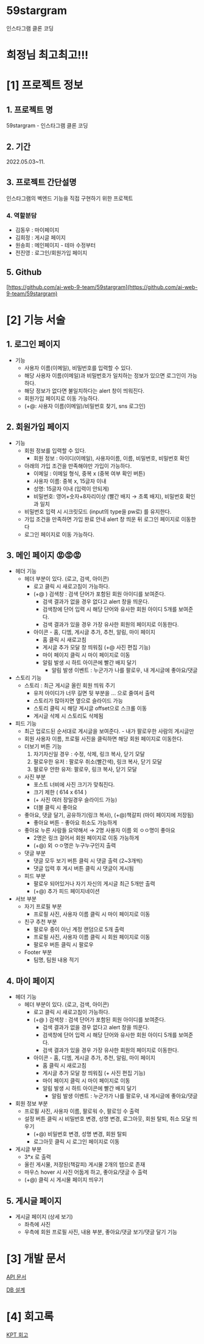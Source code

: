 # 59stargram
인스타그램 클론 코딩

# 희정님 최고최고!!!


# [1] 프로젝트 정보

## 1. 프로젝트 명

59stargram - 인스타그램 클론 코딩

## 2. 기간

2022.05.03~11.

## 3. 프로젝트 간단설명

인스타그램의 벡엔드 기능을 직접 구현하기 위한 프로젝트

### 4. 역할분담

- 김동우 : 마이페이지
- 김희정 : 게시글 페이지
- 원송희 : 메인페이지 - 테마 수정부터
- 전진영 : 로그인/회원가입 페이지

## 5.  Github
[https://github.com/ai-web-9-team/59stargram](https://github.com/ai-web-9-team/59stargram)


# [2] 기능 서술

## 1. 로그인 페이지
- 기능
    - 사용자 이름(이메일), 비밀번호를 입력할 수 있다.
    - 해당 사용자 이름(이메일)과 비밀번호가 일치하는 정보가 있으면 로그인이 가능하다.
    - 해당 정보가 없다면 불일치하다는 alert 창이 띄워진다.
    - 회원가입 페이지로 이동 가능하다.
    - (+@: 사용자 이름(이메일)/비밀번호 찾기, sns 로그인)

## 2. 회원가입 페이지
- 기능
    - 회원 정보를 입력할 수 있다.
        - 회원 정보 : 아이디(이메일), 사용자이름, 이름, 비밀번호, 비밀번호 확인
    - 아래의 가입 조건을 만족해야만 가입이 가능하다.
        - 이메일 : 이메일 형식, 중복 x (중복 여부 확인 버튼)
        - 사용자 이름: 중복 x, 15글자 이내
        - 성명: 15글자 이내 (입력이 안되게)
        - 비밀번호: 영어+숫자+8자리이상 (빨간 배지 → 초록 배지), 비밀번호 확인과 일치
    - 비밀번호 입력 시 시크릿모드 (input의 type을 pw로) 를 유지한다.
    - 가입 조건을 만족하면 가입 완료 안내 alert 창 띄운 뒤 로그인 페이지로 이동한다
    - 로그인 페이지로 이동 가능하다.

## 3. 메인 페이지 😡😡😡
- 헤더 기능
    - 헤더 부분이 있다.  (로고, 검색, 아이콘)
        - 로고 클릭 시 새로고침이 가능하다.
        - (+@ ) 검색창 : 검색 단어가 포함된 회원 아이디를 보여준다.
            - 검색 결과가 없을 경우 없다고 alert 창을 띄운다.
            - 검색창에 단어 입력 시 해당 단어와 유사한 회원 아이디 5개를 보여준다.
            - 검색 결과가 있을 경우 가장 유사한 회원의 페이지로 이동한다.
        - 아이콘 - 홈, 디엠, 게시글 추가, 추천, 알림, 마이 페이지
            - 홈 클릭 시 새로고침
            - 게시글 추가 모달 창 띄워짐 (+@ 사진 편집 기능)
            - 마이 페이지 클릭 시 마이 페이지로 이동
            - 알림 발생 시 하트 아이콘에 빨간 배지 달기
                - 알림 발생 이벤트 : 누군가가 나를 팔로우, 내 게시글에 좋아요/댓글
- 스토리 기능
    - 스토리 : 최근 게시글 올린 회원 띄워 주기
        - 유저 아이디가 너무 길면 뒷 부분을 ... 으로 줄여서 출력
        - 스토리가 많아지면 옆으로 슬라이드 가능
        - 스토리 클릭 시 해당 게시글 offset으로 스크롤 이동
        - 게시글 삭제 시 스토리도 삭제됨
- 피드 기능
    - 최근 업로드된 순서대로 게시글을 보여준다. - 내가 팔로우한 사람의 게시글만
    - 회원 사용자 이름, 프로필 사진을 클릭하면 해당 회원 페이지로 이동한다.
    - 더보기 버튼 기능
        1. 자기자신일 경우 : 수정, 삭제, 링크 복사, 닫기 모달
        2. 팔로우한 유저 : 팔로우 취소(빨간색), 링크 복사, 닫기 모달
        3. 팔로우 안한 유저: 팔로우, 링크 복사, 닫기 모달
    - 사진 부분
        - 포스트 너비에 사진 크기가 맞춰진다.
        - 크기 제한 ( 614  x 614 )
        - (+ 사진 여러 장일경우 슬라이드 가능)
        - 더블 클릭 시 좋아요
    - 좋아요, 댓글 달기, 공유하기(링크 복사), (+@)책갈피 (마이 페이지에 저장됨)
        - 좋아요 버튼 - 좋아요 취소도 가능하게
    - 좋아요 누른 사람들 요약해서 → 2명 사용자 이름 외 ㅇㅇ명이 좋아요
        - 2명은 링크 걸어서 회원 페이지로 이동 가능하게
        - (+@) 외 ㅇㅇ명은 누구누구인지 출력
    - 댓글 부분
        - 댓글 모두 보기 버튼 클릭 시 댓글 출력 (2~3개씩)
        - 댓글 입력 후 게시 버튼 클릭 시 댓글이 게시됨
    - 피드 부분
        - 팔로우 되어있거나 자기 자신의 게시글 최근 5개만 출력
        - (+@) 추가 피드 페이지네이션
- 서브 부분
    - 자기 프로필 부분
        - 프로필 사진, 사용자 이름 클릭 시 마이 페이지로 이동
    - 친구 추천 부분
        - 팔로우 중이 아닌 계정 랜덤으로 5개 출력
        - 프로필 사진, 사용자 이름 클릭 시 회원 페이지로 이동
        - 팔로우 버튼 클릭 시 팔로우
    - Footer 부분
        - 팀명, 팀원 내용 적기

## 4. 마이 페이지
- 헤더 기능
    - 헤더 부분이 있다.  (로고, 검색, 아이콘)
        - 로고 클릭 시 새로고침이 가능하다.
        - (+@ ) 검색창 : 검색 단어가 포함된 회원 아이디를 보여준다.
            - 검색 결과가 없을 경우 없다고 alert 창을 띄운다.
            - 검색창에 단어 입력 시 해당 단어와 유사한 회원 아이디 5개를 보여준다.
            - 검색 결과가 있을 경우 가장 유사한 회원의 페이지로 이동한다.
        - 아이콘 - 홈, 디엠, 게시글 추가, 추천, 알림, 마이 페이지
            - 홈 클릭 시 새로고침
            - 게시글 추가 모달 창 띄워짐 (+ 사진 편집 기능)
            - 마이 페이지 클릭 시 마이 페이지로 이동
            - 알림 발생 시 하트 아이콘에 빨간 배지 달기
                - 알림 발생 이벤트 : 누군가가 나를 팔로우, 내 게시글에 좋아요/댓글
- 회원 정보 부분
    - 프로필 사진, 사용자 이름, 팔로워 수, 팔로잉 수 출력
    - 설정 버튼 클릭 시 비밀번호 변경, 성명 변경, 로그아웃, 회원 탈퇴, 취소 모달 띄우기
        - (+@) 비밀번호 변경, 성명 변경, 회원 탈퇴
        - 로그아웃 클릭 시 로그인 페이지로 이동
- 게시글 부분
    - 3*x 로 출력
    - 올린 게시물, 저장된(책갈피) 게시물 2개의 탭으로 존재
    - 마우스 hover 시 사진 어둡게 하고, 좋아요/댓글 수 출력
    - (+@) 클릭 시 게시물 페이지 띄우기

## 5. 게시글 페이지

- 게시글 페이지 (상세 보기)
    - 좌측에 사진
    - 우측에 회원 프로필 사진, 내용 부분, 좋아요/댓글 보기/댓글 달기 기능

# [3] 개발 문서

[API 문서](https://www.notion.so/API-dcd4b520d4fd49628c1e906ca346ca18)

[DB 설계](https://www.notion.so/DB-283dae2a794b44bfaefefe3e78b16658)

# [4] 회고록

[KPT 회고](https://velog.io/@kimphysicsman/%EB%82%B4%EC%9D%BC%EB%B0%B0%EC%9B%80%EC%BA%A0%ED%94%84-AI-59stargram-%ED%94%84%EB%A1%9C%EC%A0%9D%ED%8A%B8-KPT-%ED%9A%8C%EB%A1%9D)
